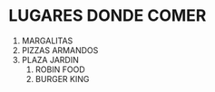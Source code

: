 # LUGARES DONDE COMER 
1. MARGALITAS
2. PIZZAS ARMANDOS
3. PLAZA JARDIN
   1. ROBIN FOOD
   2. BURGER KING
